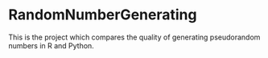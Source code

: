 # RandomNumberGenerating
This is the project which compares the quality of generating pseudorandom numbers in R and Python.
